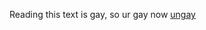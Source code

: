 Reading this text is gay, so ur gay now
<a rel="me" href="https://mastodon.ml/@termonoid">ungay</a>
